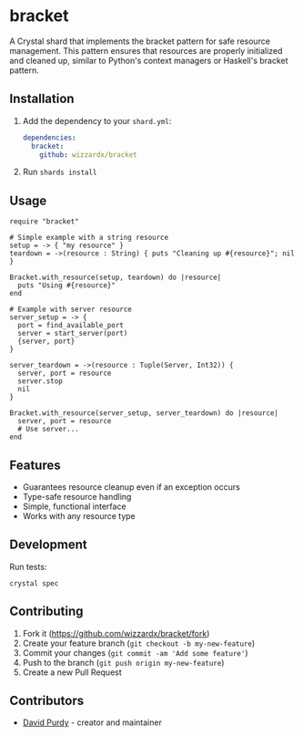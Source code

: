 # bracket

A Crystal shard that implements the bracket pattern for safe resource management. This pattern ensures that resources are properly initialized and cleaned up, similar to Python's context managers or Haskell's bracket pattern.

## Installation

1. Add the dependency to your `shard.yml`:

   ```yaml
   dependencies:
     bracket:
       github: wizzardx/bracket
   ```

2. Run `shards install`

## Usage

```crystal
require "bracket"

# Simple example with a string resource
setup = -> { "my resource" }
teardown = ->(resource : String) { puts "Cleaning up #{resource}"; nil }

Bracket.with_resource(setup, teardown) do |resource|
  puts "Using #{resource}"
end

# Example with server resource
server_setup = -> {
  port = find_available_port
  server = start_server(port)
  {server, port}
}

server_teardown = ->(resource : Tuple(Server, Int32)) {
  server, port = resource
  server.stop
  nil
}

Bracket.with_resource(server_setup, server_teardown) do |resource|
  server, port = resource
  # Use server...
end
```

## Features

- Guarantees resource cleanup even if an exception occurs
- Type-safe resource handling
- Simple, functional interface
- Works with any resource type

## Development

Run tests:
```crystal
crystal spec
```

## Contributing

1. Fork it (<https://github.com/wizzardx/bracket/fork>)
2. Create your feature branch (`git checkout -b my-new-feature`)
3. Commit your changes (`git commit -am 'Add some feature'`)
4. Push to the branch (`git push origin my-new-feature`)
5. Create a new Pull Request

## Contributors

- [David Purdy](https://github.com/wizzardx) - creator and maintainer
